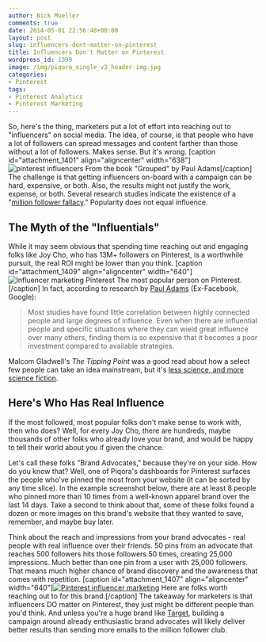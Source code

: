 ```yaml
---
author: Nick Mueller
comments: true
date: 2014-05-01 22:56:48+00:00
layout: post
slug: influencers-dont-matter-on-pinterest
title: Influencers Don't Matter on Pinterest
wordpress_id: 1399
image: /img/piqora_single_v3_header-img.jpg
categories:
- Pinterest
tags:
- Pinterest Analytics
- Pinterest Marketing
---
```


So, here's the thing, marketers put a lot of effort into reaching out to "influencers" on social media. The idea, of course, is that people who have a lot of followers can spread messages and content farther than those without a lot of followers. Makes sense. But it's wrong.
[caption id="attachment_1401" align="aligncenter" width="638"]![pinterest influencers](http://blog.piqora.com/wp-content/uploads/2014/04/pinterest-influencers.jpg) From the book "Grouped" by Paul Adams[/caption]
The challenge is that getting influencers on-board with a campaign can be hard, expensive, or both. Also, the results might not justify the work, expense, or both. Several research studies indicate the existence of a "[million follower fallacy](http://www.nytimes.com/external/readwriteweb/2010/03/19/19readwriteweb-the-million-follower-fallacy-audience-size-d-3203.html)." Popularity does not equal influence.


## The Myth of the "Influentials"


While it may seem obvious that spending time reaching out and engaging folks like Joy Cho, who has 13M+ followers on Pinterest, is a worthwhile pursuit, the real ROI might be lower than you think. 
[caption id="attachment_1409" align="aligncenter" width="640"]![Influencer marketing Pinterest](http://blog.piqora.com/wp-content/uploads/2014/05/Joy_Cho.png) The most popular person on Pinterest.[/caption]
In fact, according to research by [Paul Adams](https://www.linkedin.com/in/pauladams) (Ex-Facebook, Google):




<blockquote>Most studies have found little correlation between highly connected people and large degrees of influence. Even when there are influential people and specific situations where they can wield great influence over many others, finding them is so expensive that it becomes a poor investment compared to available strategies.</blockquote>



Malcom Gladwell's _The Tipping Point_ was a good read about how a select few people can take an idea mainstream, but it's [less science, and more science fiction](http://www.slate.com/articles/health_and_science/science/2013/10/malcolm_gladwell_critique_david_and_goliath_misrepresents_the_science.html).


## Here's Who Has Real Influence


If the most followed, most popular folks don't make sense to work with, then who does? Well, for every Joy Cho, there are hundreds, maybe thousands of other folks who already love your brand, and would be happy to tell their world about you if given the chance.

Let's call these folks "Brand Advocates," because they're on your side. How do you know that? Well, one of Piqora's dashboards for Pinterest surfaces the people who've pinned the most from your website (it can be sorted by any time slice). In the example screenshot below, there are at least 8 people who pinned more than 10 times from a well-known apparel brand over the last 14 days. Take a second to think about that, some of these folks found a dozen or more images on this brand's website that they wanted to save, remember, and maybe buy later.

Think about the reach and impressions from your brand advocates - real people with real influence over their friends. 50 pins from an advocate that reaches 500 followers hits those followers 50 times, creating 25,000 impressions. Much better than one pin from a user with 25,000 followers. That means much higher chance of brand discovery and the awareness that comes with repetition.
[caption id="attachment_1407" align="aligncenter" width="640"][![Pinterest influencer marketing](http://blog.piqora.com/wp-content/uploads/2014/05/BrandAdvocates.png)](https://www.piqora.com/products/pinterest) Here are folks worth reaching out to for this brand.[/caption]
The takeaway for marketers is that influencers DO matter on Pinterest, they just might be different people than you'd think. And unless you're a huge brand like [Target](http://blog.piqora.com/pinterest-marketing-how-to-engage-influencers-just-like-target-does/), building a campaign around already enthusiastic brand advocates will likely deliver better results than sending more emails to the million follower club.



